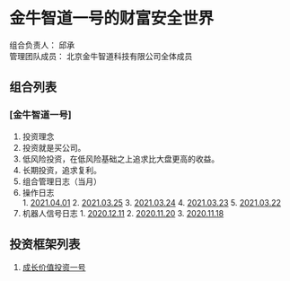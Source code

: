 # 金牛智道一号的财富安全世界
组合负责人： 邱承  
管理团队成员： 北京金牛智道科技有限公司全体成员

## 组合列表
### [金牛智道一号]
1. 投资理念    
  1. 投资就是买公司。
  2. 低风险投资，在低风险基础之上追求比大盘更高的收益。
  3. 长期投资，追求复利。
3. 组合管理日志（当月）
  1. 操作日志  
    1. [2021.04.01](组合管理/金牛智道一号/execution_log/operations/2021-04-01.md)
    2. [2021.03.25](组合管理/金牛智道一号/execution_log/operations/2021-03-25.md)
    3. [2021.03.24](组合管理/金牛智道一号/execution_log/operations/2021-03-24.md)
    4. [2021.03.23](组合管理/金牛智道一号/execution_log/operations/2021-03-23.md)
    5. [2021.03.22](组合管理/金牛智道一号/execution_log/operations/2021-03-22.md)
  4. 机器人信号日志
    1. [2020.12.11](组合管理/金牛智道一号/execution_log/robots/2020-12-11/)
    2. [2020.11.20](组合管理/金牛智道一号/execution_log/robots/2020-11-20/)
    3. [2020.11.18](组合管理/金牛智道一号/execution_log/robots/2020-11-18/)


## 投资框架列表

1. [成长价值投资一号](投资框架/成长价值投资一号/framework)

